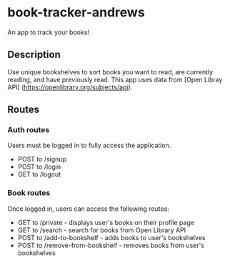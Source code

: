 # book-tracker-andrews
An app to track your books! 

## Description
Use unique bookshelves to sort books you want to read, are currently reading, and have previously read. This app uses data from [Open Libray API] (https://openlibrary.org/subjects/api). 

## Routes
### Auth routes
Users must be logged in to fully access the application.
- POST to /signup
- POST to /login
- GET to /logout

### Book routes
Once logged in, users can access the following routes:
- GET to /private - displays user's books on their profile page
- GET to /search - search for books from Open Library API
- POST to /add-to-bookshelf - adds books to user's bookshelves
- POST to /remove-from-bookshelf - removes books from user's bookshelves